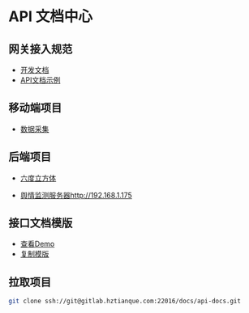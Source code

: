 # API 文档中心

## 网关接入规范

-  [开发文档](http://gitlab.hztianque.com/docs/api-docs/blob/master/%E7%BB%BC%E6%B2%BB%E6%8E%A5%E5%85%A5%E8%A7%84%E8%8C%83/%E6%B5%99%E6%B1%9F%E7%9C%81%E7%BB%BC%E6%B2%BB%E6%8E%A5%E5%8F%A3%E5%BC%80%E5%8F%91%E8%A7%84%E8%8C%83.md)
-  [API文档示例](http://gitlab.hztianque.com/docs/api-docs/blob/master/%E7%BB%BC%E6%B2%BB%E6%8E%A5%E5%85%A5%E8%A7%84%E8%8C%83/API%E6%8E%A5%E5%8F%A3%E6%96%87%E6%A1%A3.md)

## 移动端项目

- [数据采集](http://gitlab.hztianque.com/docs/api-docs/tree/master/%E6%95%B0%E6%8D%AE%E9%87%87%E9%9B%86)

## 后端项目

- [六度立方体](http://gitlab.hztianque.com/docs/api-docs/tree/master/%E7%AB%8B%E6%96%B9%E4%BD%93)

- [舆情监测服务器http://192.168.1.175](http://gitlab.hztianque.com/docs/api-docs/tree/master/%E8%88%86%E6%83%85%E7%9B%91%E6%B5%8B)



## 接口文档模版

- [查看Demo](http://gitlab.hztianque.com/docs/api-docs/blob/master/%E6%95%B0%E6%8D%AE%E9%87%87%E9%9B%86/example.md)
- [复制模版](http://gitlab.hztianque.com/docs/api-docs/raw/master/%E6%95%B0%E6%8D%AE%E9%87%87%E9%9B%86/example.md)

## 拉取项目

```bash
git clone ssh://git@gitlab.hztianque.com:22016/docs/api-docs.git
```